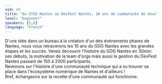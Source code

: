 ```yaml
---
uid: 10
title: "Du GTUG Nantes au DevFest Nantes, 10 ans de communauté de devs"
level: "beginner"
speakers: [5,6]
language: "French"
---
```


D'une idée dans un bureau à la création d'un des événements phares de Nantes, nous vous retracerons les 10 ans du GDG Nantes avec les grandes étapes et les succès.
Venez découvrir l'histoire du GDG Nantes en 30min: ses débuts, la motivation de la team d'orga mais aussi la gestion du DevFest Nantes passant de 150 à 2000 participants.  
Revenons sur l'histoire d'une communauté technique qui a su trouver sa place dans l'écosystème numérique de Nantes et d'ailleurs !  
Bref, échangeons sur la recette d'une communauté qui fonctionne.